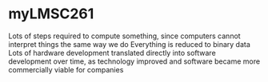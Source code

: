 # myLMSC261

Lots of steps required to compute something, since computers cannot interpret things the same way we do
Everything is reduced to binary data
Lots of hardware development translated directly into software development over time, as technology improved and software became more commercially viable for companies
